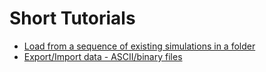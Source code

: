 

# Short Tutorials
- [Load from a sequence of existing simulations in a folder](examples/LoadFromExistingOutputs.md)
- [Export/Import data - ASCII/binary files](examples/ExportImportData.md)
